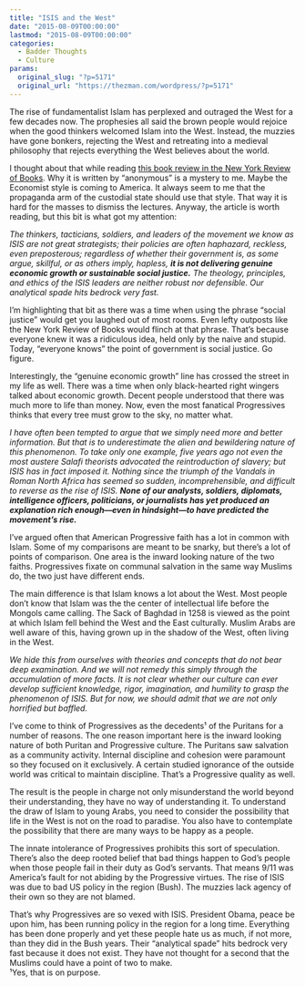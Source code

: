 ```yaml
---
title: "ISIS and the West"
date: "2015-08-09T00:00:00"
lastmod: "2015-08-09T00:00:00"
categories:
  - Badder Thoughts
  - Culture
params:
  original_slug: "?p=5171"
  original_url: "https://thezman.com/wordpress/?p=5171"
---
```


The rise of fundamentalist Islam has perplexed and outraged the West for
a few decades now. The prophesies all said the brown people would
rejoice when the good thinkers welcomed Islam into the West. Instead,
the muzzies have gone bonkers, rejecting the West and retreating into a
medieval philosophy that rejects everything the West believes about the
world.

I thought about that while reading <a
href="http://www.nybooks.com/articles/archives/2015/aug/13/mystery-isis/"
rel="noopener" target="_blank">this book review in the New York Review
of Books</a>. Why it is written by “anonymous” is a mystery to me. Maybe
the Economist style is coming to America. It always seem to me that the
propaganda arm of the custodial state should use that style. That way it
is hard for the masses to dismiss the lectures. Anyway, the article is
worth reading, but this bit is what got my attention:

*The thinkers, tacticians, soldiers, and leaders of the movement we know
as ISIS are not great strategists; their policies are often haphazard,
reckless, even preposterous; regardless of whether their government is,
as some argue, skillful, or as others imply, hapless, **it is not
delivering genuine economic growth or sustainable social justice.** The
theology, principles, and ethics of the ISIS leaders are neither robust
nor defensible. Our analytical spade hits bedrock very fast.*

I’m highlighting that bit as there was a time when using the phrase
“social justice” would get you laughed out of most rooms. Even lefty
outposts like the New York Review of Books would flinch at that phrase.
That’s because everyone knew it was a ridiculous idea, held only by the
naive and stupid. Today, “everyone knows” the point of government is
social justice. Go figure.

Interestingly, the “genuine economic growth” line has crossed the street
in my life as well. There was a time when only black-hearted right
wingers talked about economic growth. Decent people understood that
there was much more to life than money. Now, even the most fanatical
Progressives thinks that every tree must grow to the sky, no matter
what.

*I have often been tempted to argue that we simply need more and better
information. But that is to underestimate the alien and bewildering
nature of this phenomenon. To take only one example, five years ago not
even the most austere Salafi theorists advocated the reintroduction of
slavery; but ISIS has in fact imposed it. Nothing since the triumph of
the Vandals in Roman North Africa has seemed so sudden,
incomprehensible, and difficult to reverse as the rise of ISIS. **None
of our analysts, soldiers, diplomats, intelligence officers,
politicians, or journalists has yet produced an explanation rich
enough—even in hindsight—to have predicted the movement’s rise.***

I’ve argued often that American Progressive faith has a lot in common
with Islam. Some of my comparisons are meant to be snarky, but there’s a
lot of points of comparison. One area is the inward looking nature of
the two faiths. Progressives fixate on communal salvation in the same
way Muslims do, the two just have different ends.

The main difference is that Islam knows a lot about the West. Most
people don’t know that Islam was the the center of intellectual life
before the Mongols came calling. The Sack of Baghdad in 1258 is viewed
as the point at which Islam fell behind the West and the East
culturally. Muslim Arabs are well aware of this, having grown up in the
shadow of the West, often living in the West.

*We hide this from ourselves with theories and concepts that do not bear
deep examination. And we will not remedy this simply through the
accumulation of more facts. It is not clear whether our culture can ever
develop sufficient knowledge, rigor, imagination, and humility to grasp
the phenomenon of ISIS. But for now, we should admit that we are not
only horrified but baffled.*

I’ve come to think of Progressives as the decedents¹ of the Puritans for
a number of reasons. The one reason important here is the inward looking
nature of both Puritan and Progressive culture. The Puritans saw
salvation as a community activity. Internal discipline and cohesion were
paramount so they focused on it exclusively. A certain studied ignorance
of the outside world was critical to maintain discipline. That’s a
Progressive quality as well.

The result is the people in charge not only misunderstand the world
beyond their understanding, they have no way of understanding it. To
understand the draw of Islam to young Arabs, you need to consider the
possibility that life in the West is not on the road to paradise. You
also have to contemplate the possibility that there are many ways to be
happy as a people.

The innate intolerance of Progressives prohibits this sort of
speculation. There’s also the deep rooted belief that bad things happen
to God’s people when those people fail in their duty as God’s servants.
That means 9/11 was America’s fault for not abiding by the Progressive
virtues. The rise of ISIS was due to bad US policy in the region (Bush).
The muzzies lack agency of their own so they are not blamed.

That’s why Progressives are so vexed with ISIS. President Obama, peace
be upon him, has been running policy in the region for a long time.
Everything has been done properly and yet these people hate us as much,
if not more, than they did in the Bush years. Their “analytical spade”
hits bedrock very fast because it does not exist. They have not thought
for a second that the Muslims could have a point of two to make.  
¹Yes, that is on purpose.
